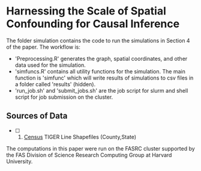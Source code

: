 # Harnessing the Scale of Spatial Confounding for Causal Inference

The folder simulation contains the code to run the simulations in Section 4 of the paper. The workflow is:
- 'Preprocessing.R' generates the graph, spatial coordinates, and other data used for the simulation.
- 'simfuncs.R' contains all utility functions for the simulation. The main function is 'simfunc' which will write results of simulations to csv files in a folder called 'results' (hidden).
- 'run_job.sh' and 'submit_jobs.sh' are the job script for slurm and shell script for job submission on the cluster.

## Sources of Data 
- [ ] 1. [Census](https://www.census.gov/) TIGER Line Shapefiles (County,State)

The computations in this paper were run on the FASRC cluster supported by the FAS Division of Science Research Computing Group at Harvard University.
